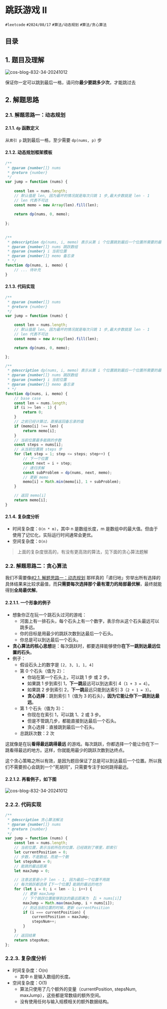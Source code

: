 
# 跳跃游戏 II


`#leetcode`   `#2024/08/17` `#算法/动态规划`   `#算法/贪心算法` 


## 目录
<!-- toc -->
 ## 1. 题目及理解 

![cos-blog-832-34-20241012](https://blog-1310531898.cos.ap-beijing.myqcloud.com/832-34-20241012/Pasted%20image%2020240817091058.png)

保证你一定可以跳到最后一格，请问你**最少要跳多少次**，才能跳过去

## 2. 解题思路

### 2.1. 解题思路一：动态规划

#### 2.1.1. `dp` 函数定义

从`索引 p` 跳到最后一格，至少需要 `dp(nums, p)` 步

#### 2.1.2. 动态规划框架模板

```javascript
/**  
 * @param {number[]} nums  
 * @return {number}  
 */  
var jump = function (nums) {  
  
    const len = nums.length;  
    // 默认值是 len, 因为最坏的情况就是每次只跳 1 步,最大步数就是 len - 1
    // len 代表不可达  
    const memo = new Array(len).fill(len);  
  
    return dp(nums, 0, memo);  
  
};  
  
  
/**  
 * @description dp(nums, i, memo) 表示从第 i 个位置跳到最后一个位置所需要的最少步数  
 * @param {number[]} nums 跳跃数组  
 * @param {number} i 当前位置  
 * @param {number[]} memo 备忘录  
 * */  
function dp(nums, i, memo) {  
    // ... 待补充  
}
```

#### 2.1.3. 代码实现

```javascript
/**
 * @param {number[]} nums
 * @return {number}
 */
var jump = function (nums) {

    const len = nums.length;
    // 默认值是 len, 因为最坏的情况就是每次只跳 1 步,最大步数就是 len - 1
    // len 代表不可达
    const memo = new Array(len).fill(len);

    return dp(nums, 0, memo);

};

/**
 * @description dp(nums, i, memo) 表示从第 i 个位置跳到最后一个位置所需要的最少步数
 * @param {number[]} nums 跳跃数组
 * @param {number} i 当前位置
 * @param {number[]} memo 备忘录
 * */
function dp(nums, i, memo) {
    // base case
    const len = nums.length;
    if (i >= len - 1) {
        return 0;
    }
    // 之前已经计算过，直接返回备忘录的值
    if (memo[i] !== len) {
        return memo[i];
    }
    // 当前位置最多能跳的步数
    const steps = nums[i];
    // 从当前位置跳 steps 步
    for (let step = 1; step <= steps; step++) {
        // 下一个位置
        const next = i + step;
        // 递归求解
        const subProblem = dp(nums, next, memo);
        // 更新 memo
        memo[i] = Math.min(memo[i], 1 + subProblem);
    }

    // 返回 memo[i]
    return memo[i];
}

```

#### 2.1.4. 复杂度分析

- 时间复杂度：`O(n * m)`，其中 n 是数组长度，m 是数组中的最大值。但由于使用了记忆化，实际运行时间通常会更优。
- 空间复杂度：`O(n)`

> 上面的复杂度很高的，有没有更高效的算法，见下面的贪心算法题解

### 2.2.       解题思路二：贪心算法

我们不需要像[#2.1. 解题思路一：动态规划](/post/9YFeg54s.html#21-解题思路一动态规划) 那样真的「递归地」穷举出所有选择的具体结果来比较求最值，而**只需要每次选择那个最有潜力的局部最优解**，最终就能得到**全局最优解**。

#### 2.2.1.1. 一个形象的例子

- 想象你正在玩一个跳石头过河的游戏：
	- 河面上有一排石头，每个石头上有一个数字，表示你从这个石头最远可以跳多远。
	- 你的目标是用最少的跳跃次数到达最后一个石头。
	- 你总是可以到达最后一个石头。
- **贪心算法的核心思想**是：每次跳跃时，都要选择能够使你**在下一跳到达最远位置的石头**。
- 例子：
	- 假设石头上的数字是 `[2, 3, 1, 1, 4]`
	- 第 0 个石头（值为 2）：
		- 你站在第一个石头上，可以跳 1 步 或  2 步。
		- 如果跳 1 步到索引 1，**下一跳**最远可以到达索引 4（`1 + 3 = 4`）。
		- 如果跳 2 步到索引 2，**下一跳**最远只能到达索引 3（`2 + 1 = 3`）。
		- **贪心选择**：跳到索引 1（值为 3 的石头），**因为它能让你下一跳到达最远**。
	- 第 1 个石头（值为 3）：
		- 你现在在索引 1，可以跳 1、2 或 3 步。
		- 但是不管跳几步，都能直接到达最后一个石头。
		- 贪心选择：直接跳到最后一个石头。
	- 总跳跃次数：2 次

这就像是在玩**看得最远跳得最远** 的游戏。每次跳跃，你都选择一个能让你在下一跳看得最远的地方。这样，你就能用最少的跳跃次数到达终点。

这个贪心策略之所以有效，是因为题目保证了总是可以到达最后一个位置。所以我们不需要担心会跳到一个"死胡同"，只需要专注于如何跳得最远。

#### 2.2.1.2. 再看例子，如下图

![cos-blog-832-34-20241012](https://blog-1310531898.cos.ap-beijing.myqcloud.com/832-34-20241012/Pasted%20image%2020240817110226.png)

### 2.2.2. 代码实现

```javascript hl:19
/**
 * @description 贪心算法解法
 * @param {number[]} nums
 * @return {number}
 */
var jump = function (nums) {
    const len = nums.length;
    // 当前位置，表示当前所在的位置，已经跳到了哪里，即索引
    let currentPosition = 0;
    // 步数，不是数组，而是一个数
    let stepsNum = 0;
    // 能跳的最远距离
    let maxJump = 0;

    // 注意这里是小于 len - 1, 因为最后一个位置不用跳
    // 每次跳跃都选择【下一个位置】能跳的最远的地方
    for (let i = 0; i < len - 1; i++) {
        // 更新 maxJump
        // 下个跳跃位置能够到达的最远距离为 【i + nums[i]】
        maxJump = Math.max(maxJump, i + nums[i]);
        // 到达当前位置的时候，更新 currentPosition
        if (i === currentPosition) {
            currentPosition = maxJump;
            stepsNum++;
        }
    }
    // 返回结果
    return stepsNum;
};

```

### 2.2.3. 复杂度分析

- 时间复杂度：O(n)
	- 其中 n 是输入数组的长度。
- 空间复杂度：O(1)
	- 算法只使用了几个额外的变量（currentPosition, stepsNum, maxJump），这些都是常数级的额外空间。
	- 没有使用任何与输入规模相关的额外数据结构。

